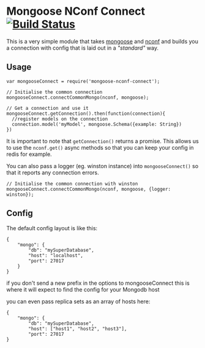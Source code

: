 # Mongoose NConf Connect [![Build Status](https://travis-ci.org/stonecircle/mongoose-nconf-connect.svg?branch=master)](https://travis-ci.org/stonecircle/mongoose-nconf-connect)

This is a very simple module that takes [mongoose](https://www.npmjs.com/package/mongoose) and [nconf](https://www.npmjs.com/package/nconf) and builds you a connection with config that is laid out in a *"standard"* way.

## Usage
```
var mongooseConnect = require('mongoose-nconf-connect');

// Initialise the common connection
mongooseConnect.connectCommonMongo(nconf, mongoose);

// Get a connection and use it
mongooseConnect.getConnection().then(function(connection){
  //register models on the connection
  connection.model('myModel', mongoose.Schema({example: String})
})
```

It is important to note that `getConnection()` returns a promise. This allows us to use the `nconf.get()` async methods so that you can keep your config in redis for example.


You can also pass a logger (eg. winston instance) into `mongooseConnect()` so that it reports any connection errors.

```
// Initialise the common connection with winston
mongooseConnect.connectCommonMongo(nconf, mongoose, {logger: winston});
```

## Config
The default config layout is like this:

```
{
    "mongo": {
        "db": "mySuperDatabase",
        "host": "localhost",
        "port": 27017
    }
}    
```

if you don't send a new prefix in the options to mongooseConnect this is where it will expect to find the config for your Mongodb host

you can even pass replica sets as an array of hosts here:

```
{
    "mongo": {
        "db": "mySuperDatabase",
        "host": ["host1", "host2", "host3"],
        "port": 27017
}    
```

